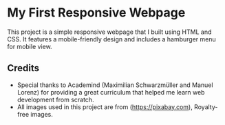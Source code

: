 # My First Responsive Webpage

This project is a simple responsive webpage that I built using HTML and CSS. It features a mobile-friendly design and includes a hamburger menu for mobile view.

## Credits

- Special thanks to  Academind (Maximilian Schwarzmüller and Manuel Lorenz) for providing a great curriculum that helped me learn web development from scratch.
- All images used in this project are from (https://pixabay.com), Royalty-free images.


